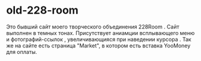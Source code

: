 # old-228-room
Это бывший  сайт моего творческого объединения 228Room . Сайт выполнен в темных тонах. Присутствует аниамции всплывающего меню и фотографий-ссылок , увеличивающияся при наведении курсора . Так же на сайте есть страница "Market", в котором есть вставка YooMoney для оплаты.
